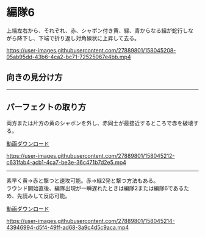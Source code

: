 # 編隊6  
上端左右から、それぞれ、赤、シャボン付き黄、緑、青からなる組が蛇行しながら降下し、下端で折り返し対角線状に上昇して去る。

https://user-images.githubusercontent.com/27889801/158045208-05ab95dd-43b6-4ca2-bc71-72525067e4bb.mp4


## 向きの見分け方   

___  
## パーフェクトの取り方  
両方または片方の黄のシャボンを外し、赤同士が最接近するところで赤を破壊する。
  
[動画ダウンロード](media/H264/form6per.mp4?raw=true)

https://user-images.githubusercontent.com/27889801/158045212-c631fab4-acb1-4ca7-be3e-36c471b7d2e5.mp4

___
素早く黄→赤と撃つと速攻可能。赤→緑2発と撃つ方法もある。  
ラウンド開始直後、編隊出現が一瞬遅れたときは編隊2または編隊6であるため、先読みして反応可能。
  
[動画ダウンロード](media/H264/form6perqui.mp4?raw=true) 

https://user-images.githubusercontent.com/27889801/158045214-43946994-d5f4-49ff-ad68-3a9c4d5c9aca.mp4

